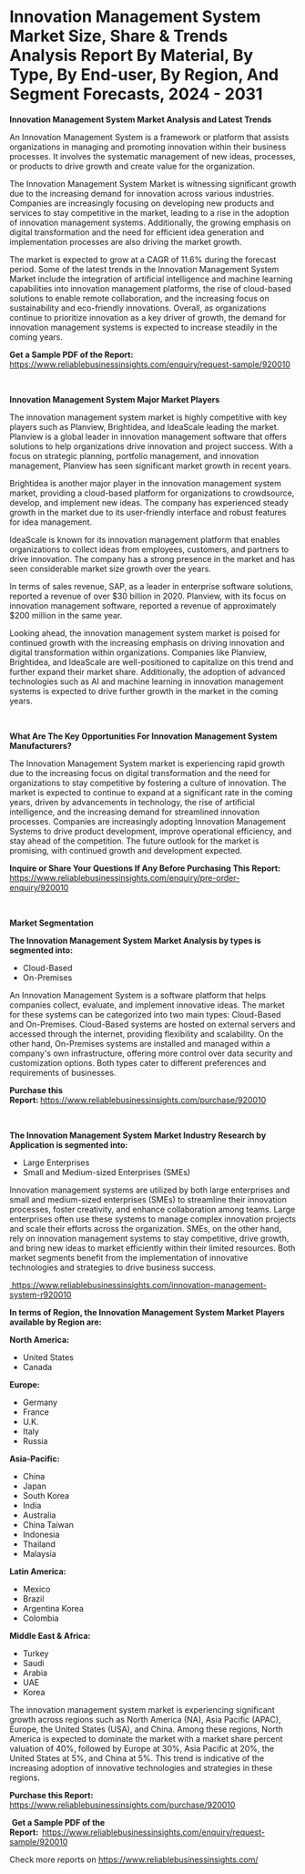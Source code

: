 <p><h1>Innovation Management System Market Size, Share & Trends Analysis Report By Material, By Type, By End-user, By Region, And Segment Forecasts, 2024 - 2031</h1></p><p><strong>Innovation Management System Market Analysis and Latest Trends</strong></p>
<p><p>An Innovation Management System is a framework or platform that assists organizations in managing and promoting innovation within their business processes. It involves the systematic management of new ideas, processes, or products to drive growth and create value for the organization.</p><p>The Innovation Management System Market is witnessing significant growth due to the increasing demand for innovation across various industries. Companies are increasingly focusing on developing new products and services to stay competitive in the market, leading to a rise in the adoption of innovation management systems. Additionally, the growing emphasis on digital transformation and the need for efficient idea generation and implementation processes are also driving the market growth.</p><p>The market is expected to grow at a CAGR of 11.6% during the forecast period. Some of the latest trends in the Innovation Management System Market include the integration of artificial intelligence and machine learning capabilities into innovation management platforms, the rise of cloud-based solutions to enable remote collaboration, and the increasing focus on sustainability and eco-friendly innovations. Overall, as organizations continue to prioritize innovation as a key driver of growth, the demand for innovation management systems is expected to increase steadily in the coming years.</p></p>
<p><strong>Get a Sample PDF of the Report:&nbsp;</strong> <a href="https://www.reliablebusinessinsights.com/enquiry/request-sample/920010">https://www.reliablebusinessinsights.com/enquiry/request-sample/920010</a></p>
<p>&nbsp;</p>
<p><strong>Innovation Management System Major Market Players</strong></p>
<p><p>The innovation management system market is highly competitive with key players such as Planview, Brightidea, and IdeaScale leading the market. Planview is a global leader in innovation management software that offers solutions to help organizations drive innovation and project success. With a focus on strategic planning, portfolio management, and innovation management, Planview has seen significant market growth in recent years.</p><p>Brightidea is another major player in the innovation management system market, providing a cloud-based platform for organizations to crowdsource, develop, and implement new ideas. The company has experienced steady growth in the market due to its user-friendly interface and robust features for idea management.</p><p>IdeaScale is known for its innovation management platform that enables organizations to collect ideas from employees, customers, and partners to drive innovation. The company has a strong presence in the market and has seen considerable market size growth over the years.</p><p>In terms of sales revenue, SAP, as a leader in enterprise software solutions, reported a revenue of over $30 billion in 2020. Planview, with its focus on innovation management software, reported a revenue of approximately $200 million in the same year.</p><p>Looking ahead, the innovation management system market is poised for continued growth with the increasing emphasis on driving innovation and digital transformation within organizations. Companies like Planview, Brightidea, and IdeaScale are well-positioned to capitalize on this trend and further expand their market share. Additionally, the adoption of advanced technologies such as AI and machine learning in innovation management systems is expected to drive further growth in the market in the coming years.</p></p>
<p>&nbsp;</p>
<p><strong>What Are The Key Opportunities For Innovation Management System Manufacturers?</strong></p>
<p><p>The Innovation Management System market is experiencing rapid growth due to the increasing focus on digital transformation and the need for organizations to stay competitive by fostering a culture of innovation. The market is expected to continue to expand at a significant rate in the coming years, driven by advancements in technology, the rise of artificial intelligence, and the increasing demand for streamlined innovation processes. Companies are increasingly adopting Innovation Management Systems to drive product development, improve operational efficiency, and stay ahead of the competition. The future outlook for the market is promising, with continued growth and development expected.</p></p>
<p><strong>Inquire or Share Your Questions If Any Before Purchasing This Report:</strong> <a href="https://www.reliablebusinessinsights.com/enquiry/pre-order-enquiry/920010">https://www.reliablebusinessinsights.com/enquiry/pre-order-enquiry/920010</a></p>
<p>&nbsp;</p>
<p><strong>Market Segmentation</strong></p>
<p><strong>The Innovation Management System Market Analysis by types is segmented into:</strong></p>
<p><ul><li>Cloud-Based</li><li>On-Premises</li></ul></p>
<p><p>An Innovation Management System is a software platform that helps companies collect, evaluate, and implement innovative ideas. The market for these systems can be categorized into two main types: Cloud-Based and On-Premises. Cloud-Based systems are hosted on external servers and accessed through the internet, providing flexibility and scalability. On the other hand, On-Premises systems are installed and managed within a company's own infrastructure, offering more control over data security and customization options. Both types cater to different preferences and requirements of businesses.</p></p>
<p><strong>Purchase this Report:&nbsp;</strong><a href="https://www.reliablebusinessinsights.com/purchase/920010">https://www.reliablebusinessinsights.com/purchase/920010</a></p>
<p>&nbsp;</p>
<p><strong>The Innovation Management System Market Industry Research by Application is segmented into:</strong></p>
<p><ul><li>Large Enterprises</li><li>Small and Medium-sized Enterprises (SMEs)</li></ul></p>
<p><p>Innovation management systems are utilized by both large enterprises and small and medium-sized enterprises (SMEs) to streamline their innovation processes, foster creativity, and enhance collaboration among teams. Large enterprises often use these systems to manage complex innovation projects and scale their efforts across the organization. SMEs, on the other hand, rely on innovation management systems to stay competitive, drive growth, and bring new ideas to market efficiently within their limited resources. Both market segments benefit from the implementation of innovative technologies and strategies to drive business success.</p></p>
<p><a href="https://www.reliablebusinessinsights.com/innovation-management-system-r920010">&nbsp;https://www.reliablebusinessinsights.com/innovation-management-system-r920010</a></p>
<p><strong>In terms of Region, the Innovation Management System Market Players available by Region are:</strong></p>
<p>
    <p> <strong> North America: </strong>
        <ul>
            <li>United States</li>
            <li>Canada</li>
        </ul>
        </p> 
    <p> <strong> Europe: </strong>
        <ul>
            <li>Germany</li>
            <li>France</li>
            <li>U.K.</li>
            <li>Italy</li>
            <li>Russia</li>
        </ul>
        </p> 
    <p> <strong> Asia-Pacific: </strong>
        <ul>
            <li>China</li>
            <li>Japan</li>
            <li>South Korea</li>
            <li>India</li>
            <li>Australia</li>
            <li>China Taiwan</li>
            <li>Indonesia</li>
            <li>Thailand</li>
            <li>Malaysia</li>
        </ul>
        </p> 
    <p> <strong> Latin America: </strong>
        <ul>
            <li>Mexico</li>
            <li>Brazil</li>
            <li>Argentina Korea</li>
            <li>Colombia</li>
        </ul>
        </p> 
    <p> <strong> Middle East & Africa: </strong>
        <ul>
            <li>Turkey</li>
            <li>Saudi</li>
            <li>Arabia</li>
            <li>UAE</li>
            <li>Korea</li>
        </ul>
    </p>
    </p>
<p><p>The innovation management system market is experiencing significant growth across regions such as North America (NA), Asia Pacific (APAC), Europe, the United States (USA), and China. Among these regions, North America is expected to dominate the market with a market share percent valuation of 40%, followed by Europe at 30%, Asia Pacific at 20%, the United States at 5%, and China at 5%. This trend is indicative of the increasing adoption of innovative technologies and strategies in these regions.</p></p>
<p><strong>Purchase this Report: </strong><a href="https://www.reliablebusinessinsights.com/purchase/920010">https://www.reliablebusinessinsights.com/purchase/920010</a></p>
<p>&nbsp;<strong>Get a Sample PDF of the Report:&nbsp;&nbsp;</strong><a href="https://www.reliablebusinessinsights.com/enquiry/request-sample/920010">https://www.reliablebusinessinsights.com/enquiry/request-sample/920010</a></p>
<p><strong></strong></p>
<p>Check more reports on <a href="https://www.reliablebusinessinsights.com/">https://www.reliablebusinessinsights.com/</a></p>